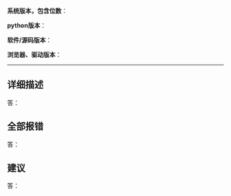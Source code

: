 <!--
请按这个模板来提交。这是注释
您只需在各冒号后填写
-->
<!--
请确认您已通过下方方法尝试解决/交流联系，再发issue：
仔细阅读 README.md                    (https://github.com/TechXueXi/TechXueXi/blob/master/README.md)
查看/搜索所有已有issue，无论是open还是close的
通过搜索引擎搜索                      www.google.com  www.baidu.com
到我们提供的在线聊天室寻求解决              (聊天室说明：https://github.com/TechXueXi/TechXueXi/issues/14)

请先填写下方信息，可以不填的项可留空
-->

**系统版本，包含位数**：

**python版本**：<!--（源码运行填写）-->

**软件/源码版本**：

**浏览器、驱动版本**：<!--（源码运行，且自己下载使用其他浏览器填写）-->

------
<!--
下方三项，您不填写就直接删除那项。
-->

## 详细描述
答：

## 全部报错
答：

## 建议
答：

<!--
可以粘贴图片。

许多IT人员本终日埋头写代码，对我们这类软件确实有需求，
与其各人重复修改编写浪费生产力不如团队合作维护，因此我们希望长期维护此生态。
有意愿加入本组织者，请https://techxuexi.github.io/

我们不接受任何捐赠。远离非法牟利。
-->
